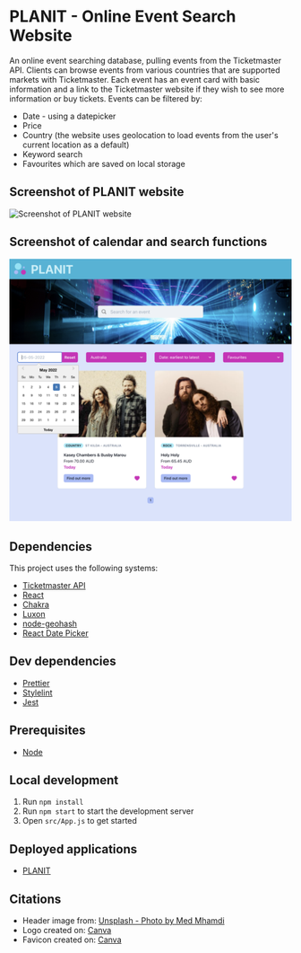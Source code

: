 # PLANIT - Online Event Search Website

An online event searching database, pulling events from the Ticketmaster API. Clients can browse events from various countries that are supported markets with Ticketmaster. Each event has an event card with basic information and a link to the Ticketmaster website if they wish to see more information or buy tickets.
Events can be filtered by:

-   Date - using a datepicker
-   Price
-   Country (the website uses geolocation to load events from the user's current location as a default)
-   Keyword search
-   Favourites which are saved on local storage

## Screenshot of PLANIT website

![Screenshot of PLANIT website](screenshot-planit-fullscreen.png)

## Screenshot of calendar and search functions

![Screenshot of website calendar and search functions](screenshot-planit-searchdate.png)

## Dependencies

This project uses the following systems:

-   [Ticketmaster API](https://developer.ticketmaster.com/products-and-docs/apis/getting-started/)
-   [React](https://github.com/facebook/react)
-   [Chakra](https://chakra-ui.com/)
-   [Luxon](https://moment.github.io/luxon/#/)
-   [node-geohash](https://www.npmjs.com/package/ngeohash)
-   [React Date Picker](https://www.npmjs.com/package/react-datepicker)

## Dev dependencies

-   [Prettier](https://prettier.io/)
-   [Stylelint](https://stylelint.io/)
-   [Jest](https://jestjs.io/)

## Prerequisites

-   [Node](https://nodejs.org/)

## Local development

1. Run `npm install`
2. Run `npm start` to start the development server
3. Open `src/App.js` to get started

## Deployed applications

-   [PLANIT](https://planitevents.netlify.app/)

## Citations

-   Header image from: [Unsplash - Photo by Med Mhamdi](https://unsplash.com/photos/mH_E0K581Yk)
-   Logo created on: [Canva](https://www.canva.com/)
-   Favicon created on: [Canva](https://www.canva.com/)
